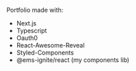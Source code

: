 Portfolio made with:

- Next.js
- Typescript
- Oauth0
- React-Awesome-Reveal
- Styled-Components
- @ems-ignite/react (my components lib)

